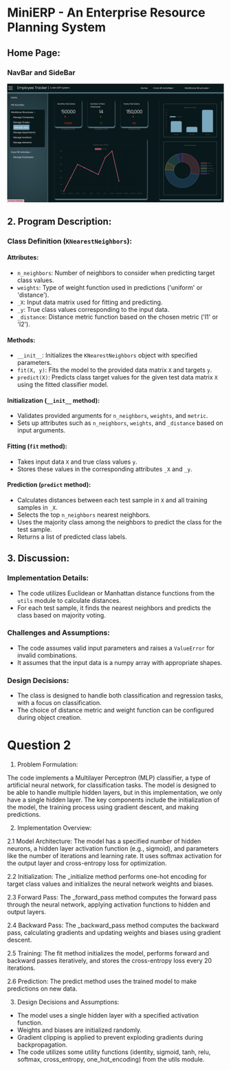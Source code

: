 # MiniERP - An Enterprise Resource Planning System

## Home Page:

### NavBar and SideBar
<img src="https://github.com/gowrishankar356/MiniERP/blob/main/readme_pics/DashBoard.png?raw=true" height={500} width={500}>






## 2. Program Description:

### Class Definition (`KNearestNeighbors`):

#### Attributes:
- `n_neighbors`: Number of neighbors to consider when predicting target class values.
- `weights`: Type of weight function used in predictions ('uniform' or 'distance').
- `_X`: Input data matrix used for fitting and predicting.
- `_y`: True class values corresponding to the input data.
- `_distance`: Distance metric function based on the chosen metric ('l1' or 'l2').

#### Methods:
- `__init__`: Initializes the `KNearestNeighbors` object with specified parameters.
- `fit(X, y)`: Fits the model to the provided data matrix `X` and targets `y`.
- `predict(X)`: Predicts class target values for the given test data matrix `X` using the fitted classifier model.

#### Initialization (`__init__` method):
- Validates provided arguments for `n_neighbors`, `weights`, and `metric`.
- Sets up attributes such as `n_neighbors`, `weights`, and `_distance` based on input arguments.

#### Fitting (`fit` method):
- Takes input data `X` and true class values `y`.
- Stores these values in the corresponding attributes `_X` and `_y`.

#### Prediction (`predict` method):
- Calculates distances between each test sample in `X` and all training samples in `_X`.
- Selects the top `n_neighbors` nearest neighbors.
- Uses the majority class among the neighbors to predict the class for the test sample.
- Returns a list of predicted class labels.

## 3. Discussion:

### Implementation Details:
- The code utilizes Euclidean or Manhattan distance functions from the `utils` module to calculate distances.
- For each test sample, it finds the nearest neighbors and predicts the class based on majority voting.

### Challenges and Assumptions:
- The code assumes valid input parameters and raises a `ValueError` for invalid combinations.
- It assumes that the input data is a numpy array with appropriate shapes.

### Design Decisions:
- The class is designed to handle both classification and regression tasks, with a focus on classification.
- The choice of distance metric and weight function can be configured during object creation.

# Question 2
1. Problem Formulation:

The code implements a Multilayer Perceptron (MLP) classifier, a type of artificial neural network, for classification tasks. The model is designed to be able to handle multiple hidden layers, but in this implementation, we only have a single hidden layer. The key components include the initialization of the model, the training process using gradient descent, and making predictions.

2. Implementation Overview:

2.1 Model Architecture:
The model has a specified number of hidden neurons, a hidden layer activation function (e.g., sigmoid), and parameters like the number of iterations and learning rate.
It uses softmax activation for the output layer and cross-entropy loss for optimization.

2.2 Initialization:
The _initialize method performs one-hot encoding for target class values and initializes the neural network weights and biases.

2.3 Forward Pass:
The _forward_pass method computes the forward pass through the neural network, applying activation functions to hidden and output layers.

2.4 Backward Pass:
The _backward_pass method computes the backward pass, calculating gradients and updating weights and biases using gradient descent.

2.5 Training:
The fit method initializes the model, performs forward and backward passes iteratively, and stores the cross-entropy loss every 20 iterations.

2.6 Prediction:
The predict method uses the trained model to make predictions on new data.


3. Design Decisions and Assumptions:
* The model uses a single hidden layer with a specified activation function.
* Weights and biases are initialized randomly.
* Gradient clipping is applied to prevent exploding gradients during backpropagation.
* The code utilizes some utility functions (identity, sigmoid, tanh, relu, softmax, cross_entropy, one_hot_encoding) from the utils module.
